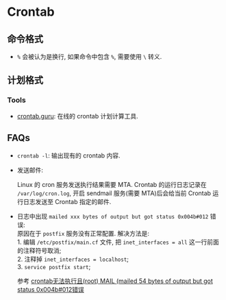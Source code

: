 # Crontab

## 命令格式
* `%` 会被认为是换行, 如果命令中包含 `%`, 需要使用 `\` 转义.   

## 计划格式
### Tools
* [crontab.guru](https://crontab.guru/): 在线的 crontab 计划计算工具.   


## FAQs
* `crontab -l`: 输出现有的 crontab 内容.
* 发送邮件:

    Linux 的 cron 服务发送执行结果需要 MTA.
    Crontab 的运行日志记录在 `/var/log/cron.log`, 开启 sendmail 服务(需要 MTA)后会给当前 Crontab 运行日志发送至 Crontab 指定的邮件.

* 日志中出现 `mailed xxx bytes of output but got status 0x004b#012` 错误:   
    原因在于 `postfix` 服务没有正常配置. 解决方法是:   
        1. 编辑 `/etc/postfix/main.cf` 文件, 把 `inet_interfaces = all` 这一行前面的注释符号取消;  
        2. 注释掉 `inet_interfaces = localhost`;  
        3. `service postfix start`;    

    参考 [crontab无法执行且(root) MAIL (mailed 54 bytes of output but got status 0x004b#012错误](https://blog.csdn.net/toopoo/article/details/104979615?utm_medium=distribute.pc_relevant.none-task-blog-BlogCommendFromMachineLearnPai2-2.nonecase&depth_1-utm_source=distribute.pc_relevant.none-task-blog-BlogCommendFromMachineLearnPai2-2.nonecase)

        